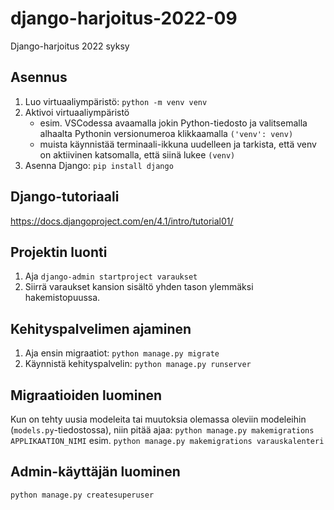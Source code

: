 # django-harjoitus-2022-09
Django-harjoitus 2022 syksy

## Asennus

1. Luo virtuaaliympäristö: `python -m venv venv`
2. Aktivoi virtuaaliympäristö
   - esim. VSCodessa avaamalla jokin Python-tiedosto ja valitsemalla
     alhaalta Pythonin versionumeroa klikkaamalla `('venv': venv)`
   - muista käynnistää terminaali-ikkuna uudelleen ja tarkista, että
     venv on aktiivinen katsomalla, että siinä lukee `(venv)`
3. Asenna Django: `pip install django`

## Django-tutoriaali

https://docs.djangoproject.com/en/4.1/intro/tutorial01/

## Projektin luonti

1. Aja `django-admin startproject varaukset`
2. Siirrä varaukset kansion sisältö yhden tason ylemmäksi
   hakemistopuussa.

## Kehityspalvelimen ajaminen

1. Aja ensin migraatiot: `python manage.py migrate`
2. Käynnistä kehityspalvelin: `python manage.py runserver`

## Migraatioiden luominen

Kun on tehty uusia modeleita tai muutoksia olemassa oleviin modeleihin
(`models.py`-tiedostossa), niin pitää ajaa:
`python manage.py makemigrations APPLIKAATION_NIMI` esim.
`python manage.py makemigrations varauskalenteri`


## Admin-käyttäjän luominen

`python manage.py createsuperuser`
